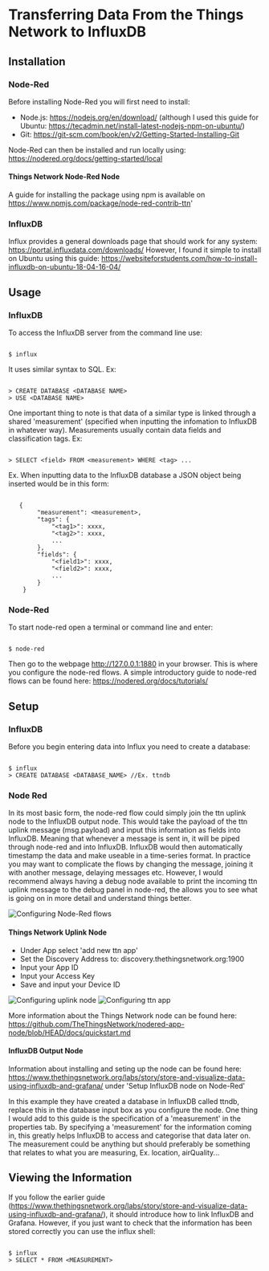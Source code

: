# Transferring Data From the Things Network to InfluxDB

## Installation

### Node-Red

Before installing Node-Red you will first need to install:
* Node.js: https://nodejs.org/en/download/ (although I used this guide for Ubuntu: https://tecadmin.net/install-latest-nodejs-npm-on-ubuntu/)
* Git: https://git-scm.com/book/en/v2/Getting-Started-Installing-Git

Node-Red can then be installed and run locally using: https://nodered.org/docs/getting-started/local

#### Things Network Node-Red Node

A guide for installing the package using npm is available on https://www.npmjs.com/package/node-red-contrib-ttn'

### InfluxDB

Influx provides a general downloads page that should work for any system: https://portal.influxdata.com/downloads/
However, I found it simple to install on Ubuntu using this guide: https://websiteforstudents.com/how-to-install-influxdb-on-ubuntu-18-04-16-04/

## Usage

### InfluxDB

To access the InfluxDB server from the command line use:

```

$ influx

```
It uses similar syntax to SQL. Ex:

```

> CREATE DATABASE <DATABASE NAME>
> USE <DATABASE NAME>

```

One important thing to note is that data of a similar type is linked through a shared 'measurement' (specified when inputting the infomation to InfluxDB in whatever way). Measurements usually contain data fields and classification tags. Ex:

```

> SELECT <field> FROM <measurement> WHERE <tag> ...

```

Ex. When inputting data to the InfluxDB database a JSON object being inserted would be in this form:

```

   {
        "measurement": <measurement>,
        "tags": {
            "<tag1>": xxxx,
            "<tag2>": xxxx,
            ... 
        },
        "fields": {
            "<field1>": xxxx,
            "<field2>": xxxx,
            ...
        }
    }

```

### Node-Red

To start node-red open a terminal or command line and enter:

```

$ node-red

```

Then go to the webpage http://127.0.0.1:1880 in your browser. This is where you configure the node-red flows. A simple introductory guide to node-red flows can be found here: https://nodered.org/docs/tutorials/

## Setup

### InfluxDB

Before you begin entering data into Influx you need to create a database:

```

$ influx
> CREATE DATABASE <DATABASE_NAME> //Ex. ttndb

```
### Node Red

In its most basic form, the node-red flow could simply join the ttn uplink node to the InfluxDB output node. This would take the payload of the ttn uplink message (msg.payload) and input this information as fields into InfluxDB. Meaning that whenever a message is sent in, it will be piped through node-red and into InfluxDB. InfluxDB would then automatically timestamp the data and make useable in a time-series format. In practice you may want to complicate the flows by changing the message, joining it with another message, delaying messages etc. However, I would recommend always having a debug node available to print the incoming ttn uplink message to the debug panel in node-red, the allows you to see what is going on in more detail and understand things better.

![Configuring Node-Red flows](https://github.com/seth20012/practiceIoT/blob/ttn_to_influx_via_nodered/flows.png)

#### Things Network Uplink Node

* Under App select 'add new ttn app'
* Set the Discovery Address to: discovery.thethingsnetwork.org:1900
* Input your App ID
* Input your Access Key
* Save and input your Device ID

![Configuring uplink node](https://github.com/seth20012/practiceIoT/blob/ttn_to_mqtt/uplinkNode.png)
![Configuring ttn app](https://github.com/seth20012/practiceIoT/blob/ttn_to_mqtt/ttnappnode.png)

More information about the Things Network node can be found here: https://github.com/TheThingsNetwork/nodered-app-node/blob/HEAD/docs/quickstart.md

#### InfluxDB Output Node

Information about installing and seting up the node can be found here: https://www.thethingsnetwork.org/labs/story/store-and-visualize-data-using-influxdb-and-grafana/ under 'Setup InfluxDB node on Node-Red'

In this example they have created a database in InfluxDB called ttndb, replace this in the database input box as you configure the node. One thing I would add to this guide is the specification of a 'measurement' in the properties tab. By specifying a 'measurement' for the information coming in, this greatly helps InfluxDB to access and categorise that data later on. The measurement could be anything but should preferably be something that relates to what you are measuring, Ex. location, airQuality... 

## Viewing the Information

If you follow the earlier guide (https://www.thethingsnetwork.org/labs/story/store-and-visualize-data-using-influxdb-and-grafana/), it should introduce how to link InfluxDB and Grafana. However, if you just want to check that the information has been stored correctly you can use the influx shell:

```

$ influx
> SELECT * FROM <MEASUREMENT>

```


